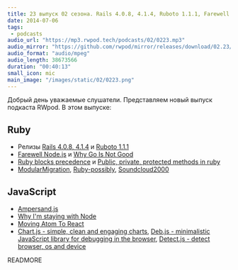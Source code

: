 ```yaml
---
title: 23 выпуск 02 сезона. Rails 4.0.8, 4.1.4, Ruboto 1.1.1, Farewell Node.js, Ruby-possibly, Ampersand.js, Deb.js, Detect.js и прочее
date: 2014-07-06
tags:
 - podcasts
audio_url: "https://mp3.rwpod.tech/podcasts/02/0223.mp3"
audio_mirror: "https://github.com/rwpod/mirror/releases/download/02.23/0223.mp3"
audio_format: "audio/mpeg"
audio_length: 38673566
duration: "00:40:13"
small_icon: mic
main_image: "/images/static/02/0223.png"
---
```


Добрый день уважаемые слушатели. Представляем новый выпуск подкаста RWpod. В этом выпуске:

## Ruby

 - Релизы [Rails 4.0.8, 4.1.4](http://weblog.rubyonrails.org/2014/7/2/Rails_4_0_8_and_4_1_4_have_been_released/) и [Ruboto 1.1.1](http://ruboto.org/news/2014/07/01/Ruboto-1.1.1-release-doc.html)
 - [Farewell Node.js](https://medium.com/code-adventures/4ba9e7f3e52b) и [Why Go Is Not Good](http://yager.io/programming/go.html)
 - [Ruby blocks precedence](http://blog.plataformatec.com.br/2014/07/ruby-blocks-precedence/) и [Public, private, protected methods in ruby](http://dev.mikamai.com/post/90363293164/rubyjuice-public-private-protected-methods-in-ruby)
 - [ModularMigration](https://github.com/swordray/modular_migration), [Ruby-possibly](https://github.com/rap1ds/ruby-possibly), [Soundcloud2000](https://github.com/grobie/soundcloud2000/)

## JavaScript

 - [Ampersand.js](http://ampersandjs.com/)
 - [Why I'm staying with Node](https://medium.com/@ded/why-im-staying-with-node-e6fd3be62e34)
 - [Moving Atom To React](http://blog.atom.io/2014/07/02/moving-atom-to-react.html)
 - [Chart.js - simple, clean and engaging charts](http://www.chartjs.org/), [Deb.js - minimalistic JavaScript library for debugging in the browser](https://github.com/krasimir/deb.js), [Detect.js - detect browser, os and device](https://github.com/darcyclarke/Detect.js)

READMORE

